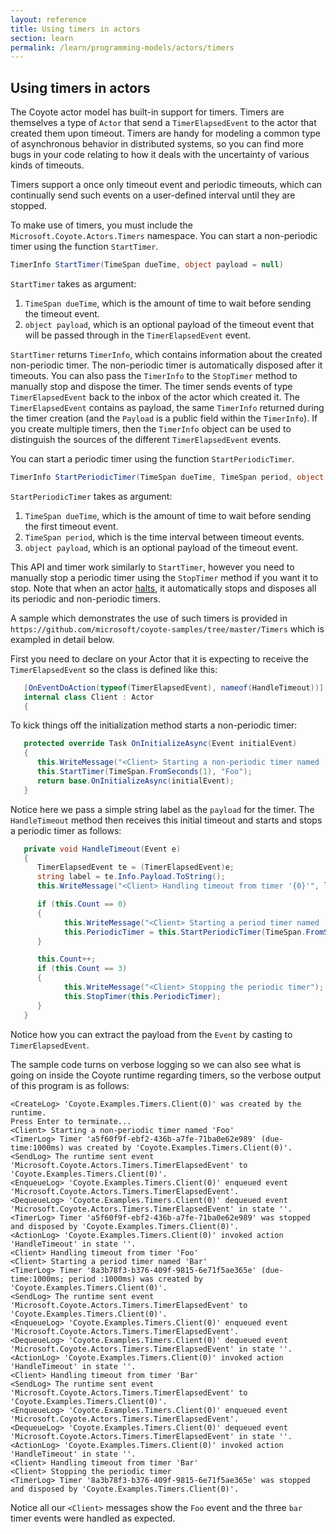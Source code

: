 ```yaml
---
layout: reference
title: Using timers in actors
section: learn
permalink: /learn/programming-models/actors/timers
---
```


## Using timers in actors

The Coyote actor model has built-in support for timers.  Timers are themselves a type of `Actor` that
send a `TimerElapsedEvent` to the actor that created them upon timeout.  Timers are handy for modeling
a common type of asynchronous behavior in distributed systems, so you can find more bugs in your code
relating to how it deals with the uncertainty of various kinds of timeouts.

Timers support a once only timeout event and periodic timeouts, which can continually send such events
on a user-defined interval until they are stopped.

To make use of timers, you must include the `Microsoft.Coyote.Actors.Timers` namespace.
You can start a non-periodic timer using the function `StartTimer`.

```c#
TimerInfo StartTimer(TimeSpan dueTime, object payload = null)
```

`StartTimer` takes as argument:
1. `TimeSpan dueTime`, which is the amount of time to wait before sending the timeout event.
2. `object payload`, which is an optional payload of the timeout event that will be passed through in the `TimerElapsedEvent` event.

`StartTimer` returns `TimerInfo`, which contains information about the created non-periodic timer. The
non-periodic timer is automatically disposed after it timeouts. You can also pass the `TimerInfo` to
the `StopTimer` method to manually stop and dispose the timer. The timer sends events of type
`TimerElapsedEvent` back to the inbox of the actor which created it. The `TimerElapsedEvent` contains
as payload, the same `TimerInfo` returned during the timer creation (and the `Payload` is a public
field within the `TimerInfo`). If you create multiple timers, then the `TimerInfo` object can be used
to distinguish the sources of the different `TimerElapsedEvent` events.

You can start a periodic timer using the function `StartPeriodicTimer`.

```c#
TimerInfo StartPeriodicTimer(TimeSpan dueTime, TimeSpan period, object payload = null)
```

`StartPeriodicTimer` takes as argument:
1. `TimeSpan dueTime`, which is the amount of time to wait before sending the first timeout event.
2. `TimeSpan period`, which is the time interval between timeout events.
3. `object payload`, which is an optional payload of the timeout event.

This API and timer work similarly to `StartTimer`, however you need to manually stop a periodic timer
using the `StopTimer` method if you want it to stop. Note that when an actor [halts](termination), it automatically stops and disposes all
its periodic and non-periodic timers.

A sample which demonstrates the use of such timers is provided in `https://github.com/microsoft/coyote-samples/tree/master/Timers`
which is exampled in detail below.

First you need to declare on your Actor that it is expecting to receive the `TimerElapsedEvent` so the class is defined like this:

```c#
   [OnEventDoAction(typeof(TimerElapsedEvent), nameof(HandleTimeout))]
   internal class Client : Actor
   {
```

To kick things off the initialization method starts a non-periodic timer:

```c#
   protected override Task OnInitializeAsync(Event initialEvent)
   {
      this.WriteMessage("<Client> Starting a non-periodic timer named 'Foo'");
      this.StartTimer(TimeSpan.FromSeconds(1), "Foo");
      return base.OnInitializeAsync(initialEvent);
   }
```

Notice here we pass a simple string label as the `payload` for the timer.  The `HandleTimeout` method then receives this initial
timeout and starts and stops a periodic timer as follows:

```c#
   private void HandleTimeout(Event e)
   {
      TimerElapsedEvent te = (TimerElapsedEvent)e;
      string label = te.Info.Payload.ToString();
      this.WriteMessage("<Client> Handling timeout from timer '{0}'", label);

      if (this.Count == 0)
      {
            this.WriteMessage("<Client> Starting a period timer named 'Bar'");
            this.PeriodicTimer = this.StartPeriodicTimer(TimeSpan.FromSeconds(1), TimeSpan.FromSeconds(1), "Bar");
      }

      this.Count++;
      if (this.Count == 3)
      {
            this.WriteMessage("<Client> Stopping the periodic timer");
            this.StopTimer(this.PeriodicTimer);
      }
   }
```
Notice how you can extract the payload from the `Event` by casting to `TimerElapsedEvent`.

The sample code turns on verbose logging so we can also see what is going on inside the Coyote runtime regarding timers,
so the verbose output of this program is as follows:

```
<CreateLog> 'Coyote.Examples.Timers.Client(0)' was created by the runtime.
Press Enter to terminate...
<Client> Starting a non-periodic timer named 'Foo'
<TimerLog> Timer 'a5f60f9f-ebf2-436b-a7fe-71ba0e62e989' (due-time:1000ms) was created by 'Coyote.Examples.Timers.Client(0)'.
<SendLog> The runtime sent event 'Microsoft.Coyote.Actors.Timers.TimerElapsedEvent' to 'Coyote.Examples.Timers.Client(0)'.
<EnqueueLog> 'Coyote.Examples.Timers.Client(0)' enqueued event 'Microsoft.Coyote.Actors.Timers.TimerElapsedEvent'.
<DequeueLog> 'Coyote.Examples.Timers.Client(0)' dequeued event 'Microsoft.Coyote.Actors.Timers.TimerElapsedEvent' in state ''.
<TimerLog> Timer 'a5f60f9f-ebf2-436b-a7fe-71ba0e62e989' was stopped and disposed by 'Coyote.Examples.Timers.Client(0)'.
<ActionLog> 'Coyote.Examples.Timers.Client(0)' invoked action 'HandleTimeout' in state ''.
<Client> Handling timeout from timer 'Foo'
<Client> Starting a period timer named 'Bar'
<TimerLog> Timer '8a3b78f3-b376-409f-9815-6e71f5ae365e' (due-time:1000ms; period :1000ms) was created by 'Coyote.Examples.Timers.Client(0)'.
<SendLog> The runtime sent event 'Microsoft.Coyote.Actors.Timers.TimerElapsedEvent' to 'Coyote.Examples.Timers.Client(0)'.
<EnqueueLog> 'Coyote.Examples.Timers.Client(0)' enqueued event 'Microsoft.Coyote.Actors.Timers.TimerElapsedEvent'.
<DequeueLog> 'Coyote.Examples.Timers.Client(0)' dequeued event 'Microsoft.Coyote.Actors.Timers.TimerElapsedEvent' in state ''.
<ActionLog> 'Coyote.Examples.Timers.Client(0)' invoked action 'HandleTimeout' in state ''.
<Client> Handling timeout from timer 'Bar'
<SendLog> The runtime sent event 'Microsoft.Coyote.Actors.Timers.TimerElapsedEvent' to 'Coyote.Examples.Timers.Client(0)'.
<EnqueueLog> 'Coyote.Examples.Timers.Client(0)' enqueued event 'Microsoft.Coyote.Actors.Timers.TimerElapsedEvent'.
<DequeueLog> 'Coyote.Examples.Timers.Client(0)' dequeued event 'Microsoft.Coyote.Actors.Timers.TimerElapsedEvent' in state ''.
<ActionLog> 'Coyote.Examples.Timers.Client(0)' invoked action 'HandleTimeout' in state ''.
<Client> Handling timeout from timer 'Bar'
<Client> Stopping the periodic timer
<TimerLog> Timer '8a3b78f3-b376-409f-9815-6e71f5ae365e' was stopped and disposed by 'Coyote.Examples.Timers.Client(0)'.
```

Notice all our `<Client>` messages show the `Foo` event and the three `bar` timer events were handled as expected.
